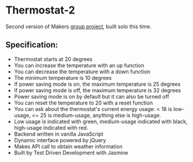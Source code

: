 # Thermostat-2

Second version of Makers [group project](http://github.com/CodeKrakken/thermostat), built solo this time.

## Specification:

* Thermostat starts at 20 degrees
* You can increase the temperature with an up function
* You can decrease the temperature with a down function
* The minimum temperature is 10 degrees
* If power saving mode is on, the maximum temperature is 25 degrees
* If power saving mode is off, the maximum temperature is 32 degrees
* Power saving mode is on by default but it can also be turned off
* You can reset the temperature to 20 with a reset function
* You can ask about the thermostat's current energy usage: < 18 is low-usage, <= 25 is medium-usage, anything else is high-usage.
* Low usage is indicated with green, medium-usage indicated with black, high-usage indicated with red.
* Backend written in vanilla JavaScript
* Dynamic interface powered by jQuery
* Makes API call to obtain weather information
* Built by Test Driven Development with Jasmine
